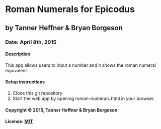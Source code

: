 # Roman Numerals for Epicodus
## by Tanner Heffner & Bryan Borgeson
### Date: April 8th, 2015
#### Description

This app allows users to input a number and it shows the roman numeral equivalent.

#### Setup instructions
1. Clone this git repository
2. Start the web app by opening roman-numerals.html in your browser.

#### Copyright © 2015, Tanner Heffner & Bryan Borgeson

#### License: [MIT](https://github.com/twbs/bootstrap/blob/master/LICENSE)  
